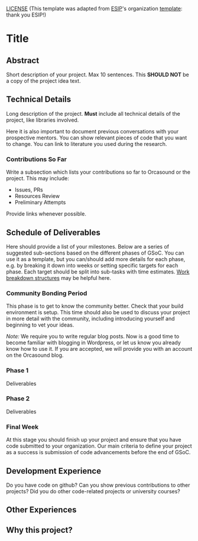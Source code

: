 [LICENSE](https://github.com/orcasound/orcagsoc/blob/instructions/GUIDE_LICENSE.md) (This template was adapted from [ESIP](https://www.esipfed.org/)'s organization [template](https://github.com/ESIPFed/gsoc/blob/master/STUDENT-proposal-template.md): thank you ESIP!)

#  Title 

## Abstract

Short description of your project. Max 10 sentences. This **SHOULD NOT** be a
copy of the project idea text.

## Technical Details

Long description of the project. **Must** include all technical details of the
project, like libraries involved.

Here it is also important to document previous conversations with your prospective mentors. You can show relevant pieces of code that you want to change. You can link to literature you used during the research.

### Contributions So Far
Write a subsection which lists your contributions so far to Orcasound or the project. This may include:

* Issues, PRs
* Resources Review
* Preliminary Attempts

Provide links whenever possible.

## Schedule of Deliverables

Here should provide a list of your milestones. Below are a series of suggested sub-sections based on the
different phases of GSoC. You can use it as a template, but you can/should add more details
for each phase, e.g. by breaking it down into weeks or setting specific targets for each
phase. Each target should be split into sub-tasks with time estimates. [Work
breakdown structures](https://en.wikipedia.org/wiki/Work_breakdown_structure) may be helpful here.

### **Community Bonding Period**

This phase is to get to know the community better. Check that your build environment is setup. This time should also be used to discuss your project in more detail with the community, including introducing yourself and beginning to vet your ideas. 

*Note:* We require you to write regular blog posts. Now is a good time to become familiar with blogging in Wordpress, or let us know you already know how to use it. If you are accepted, we will provide you with an account on the Orcasound blog.

### **Phase 1**

Deliverables

### **Phase 2**

Deliverables

### **Final Week**

At this stage you should finish up your project and ensure that you have code submitted to your organization. Our main criteria to define your project as a success is submission of code advancements before the end of GSoC.

## Development Experience

Do you have code on github? Can you show previous contributions to other projects?
Did you do other code-related projects or university courses?

## Other Experiences


## Why this project?
